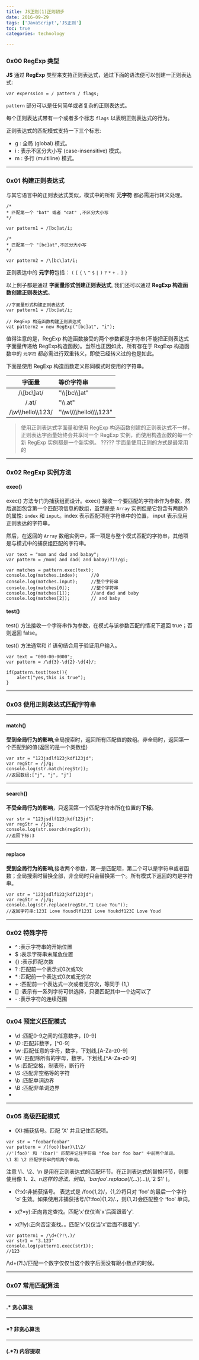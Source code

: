 ```yaml
---
title: JS正则(1)正则初步
date: 2016-09-29
tags: ['JavaScript','JS正则']
toc: true
categories: technology

---
```


### 0x00 RegExp 类型
**JS** 通过 **RegExp** 类型来支持正则表达式，通过下面的语法便可以创建一正则表达式:

```
var experssion = / pattern / flags;
```

`pattern` 部分可以是任何简单或者复杂的正则表达式。

每个正则表达式带有一个或者多个标志 `flags` 以表明正则表达式的行为。

正则表达式的匹配模式支持一下三个标志:

* g : 全局 (global) 模式。
* i : 表示不区分大小写 (case-insensitive) 模式。
* m : 多行 (multiline) 模式。


---
### 0x01 构建正则表达式

与其它语言中的正则表达式类似，模式中的所有 **元字符** 都必需进行转义处理。

```
/*
* 匹配第一个 "bat" 或者 "cat" ,不区分大小写
*/

var pattern1 = /[bc]at/i;

/*
* 匹配第一个 "[bc]at",不区分大小写
*/

var pattern2 = /\[bc\]at/i;
```

正则表达中的
**元字符**包括： `(` `[` `{` `\` `^` `$` `|` `)` `?` `*` `+` `.` `]` `}`


以上例子都是通过 **字面量形式创建正则表达式**, 我们还可以通过 **RegExp 构造函数创建正则表达式**。

```
//字面量形式构建正则表达式
var pattern1 = /[bc]at/i;

// RegExp 构造函数构建正则表达式
vat pattern2 = new RegExp("[bc]at", "i");
```

值得注意的是，RegExp 构造函数接受的两个参数都是字符串(不能把正则表达式字面量传递给 RegExp构造函数)。当然也正因如此，所有存在于 RxgExp 构造函数中的 `元字符` 都必需进行双重转义，即使已经转义过的也是如此。

下面是使用 RegExp 构造函数定义形同模式时使用的字符串。

字面量 | 等价字符串
:---:|:---
/\\[bc\\]at/| "\\\\[bc\\\\]at"
/\.at/|"\\\\.at"
/\w\\\hello\\\123/|"\\\\w\\\\\\\\hello\\\\\\\\123"


> 使用正则表达式字面量和使用 RegExp 构造函数创建的正则表达式不一样，正则表达字面量始终会共享同一个 RegExp 实例，而使用构造函数的每一个新 RegExp 实例都是一个新实例。
?????
> 字面量使用正则的方式是最常用的


---
### 0x02 RegExp 实例方法

#### exec()
exec() 方法专门为捕获组而设计。exec() 接收一个要匹配的字符串作为参数，然后返回包含第一个匹配项信息的数组，虽然是是 `Array` 实例但是它包含有两额外的属性: `index` 和 `input`。index 表示匹配项在字符串中的位置， input 表示应用正则表达的字符串。

然后，在返回的 `Array` 数组实例中，第一项是与整个模式匹配的字符串，其他项是与模式中的捕获组匹配的字符串。

```
var text = "mom and dad and babay";
var pattern = /mom( and dad( and babay)?)?/gi;

var matches = pattern.exec(text);
console.log(matches.index);     //0
console.log(matches.input);     //整个字符串
console.log(matches[0]);        //整个字符串
console.log(matches[1]);        //and dad and baby
console.log(matches[2]);        // and baby
```

#### test()
test() 方法接收一个字符串作为参数，在模式与该参数匹配的情况下返回 true；否则返回 false。

test() 方法通常和 if 语句结合用于验证用户输入。

```
var text = "000-00-0000";
var pattern = /\d{3}-\d{2}-\d{4}/;

if(pattern.test(text)){
	alert("yes,this is true");
}
```


---
### 0x03 使用正则表达式匹配字符串


---
#### match()
**受到全局行为的影响**,全局搜索时，返回所有匹配值的数组。非全局时，返回第一个匹配到的值(返回的是一个类数组)

```
var str = "123jsdlf123jkdf123jd";
var regStr = /j/g;
console.log(str.match(regStr));
//返回数组:["j", "j", "j"]
```

---
#### search()
**不受全局行为的影响**，只返回第一个匹配字符串所在位置的**下标**。

```
var str = "123jsdlf123jkdf123jd";
var regStr = /j/g;
console.log(str.search(regStr));
//返回下标:3
```

---
#### replace
**受到全局行为的影响**,接收两个参数，第一是匹配项，第二个可以是字符串或者函数；全局搜索时替换全部，非全局时只会替换第一个。所有模式下返回的均是字符串。

```
var str = "123jsdlf123jkdf123jd";
var regStr = /j/g;
console.log(str.replace(regStr,"I Love You"));
//返回字符串:123I Love Yousdlf123I Love Youkdf123I Love Youd
```

---
### 0x02 特殊字符

* ^ :表示字符串的开始位置
* $ :表示字符串末尾危位置
* {} :表示匹配次数
* ? :匹配前一个表示式0次或1次
* \* :匹配前一个表达式0次或无穷次
* \+ :匹配前一个表达式一次或者无穷次，等同于 {1,}
* [] :表示有一系列字符可供选择，只要匹配其中一个边可以了
* \- :表示字符的连续范围


---
### 0x04 预定义匹配模式
* \d :匹配0-9之间的任意数字，[0-9]
* \D :匹配非数字，[^0-9]
* \w :匹配任意的字母，数字，下划线,[A-Za-z0-9]
* \W :匹配除所有的字母，数字，下划线,[^A-Za-z0-9]
* \s :匹配空格，制表符，断行符
* \S :匹配非空格等的字符
* \b :匹配单词边界
* \B :匹配非单词边界
* [\b]:匹配一个空格
---
### 0x05 高级匹配模式
* (X):捕获括号。匹配 'X' 并且记住匹配项。

```
var str = "foobarfoobar"
var pattern = /(foo)(bar)\1\2/
//'(foo)' 和 '(bar)' 匹配并记住字符串 "foo bar foo bar" 中前两个单词。
\1 和 \2 匹配字符串的后两个单词。
```

注意 \1、\2、\n 是用在正则表达式的匹配环节。在正则表达式的替换环节，则要使用像 $1、$2、$n 这样的语法，例如，'bar foo'.replace( /(...) (...)/, '$2 $1' )。

* (?:x):非捕获括号。
表达式是 /foo{1,2}/，{1,2}将只对 ‘foo’ 的最后一个字符 ’o‘ 生效。如果使用非捕获括号/(?:foo){1,2}/.，则{1,2}会匹配整个 ‘foo’ 单词。

* x(?=y):正向肯定查找。匹配'x'仅仅当'x'后面跟着'y'.

* x(?!y):正向否定查找。。匹配'x'仅仅当'x'后面不跟着'y'.

```
var pattern1 = /\d+(?!\.)/
var str1 = "3.123"
console.log(pattern1.exec(str1));
//123
```

/\d+(?!\.)/匹配一个数字仅仅当这个数字后面没有跟小数点的时候。

---
### 0x07 常用匹配算法

---
#### .* 贪心算法

---
#### *? 非贪心算法

---
#### (.*?) 内容提取



